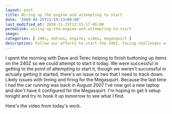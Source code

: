 ```yaml
---
layout: post
title: Wiring up the engine and attempting to start
date: '2009-04-25T21:59:13+00:00'
last_modified_at: 2024-11-15T12:15:17-06:00
permalink: wiring-up-the-engine-and-attempting-to-start
image: 
categories: [ 240z, datsun, engine, video, megasquirt ]
description: Follow our efforts to start the 240Z, facing challenges with timing and firing. Learn about our troubleshooting process and plans.
---
```


I spent the morning with Dave and Terec helping to finish buttoning up items on the 240Z so we could attempt to start it today. We were successful in getting to the point of attempting to start it, though we weren't successful in actually getting it started, there's an issue or two that I need to track down. Likely issues with timing and firing for the Megasquirt. Because the last time I had the car running was back in August 2007 I've now got a new laptop and don't have it configured for the Megasquirt. I'm hoping to get it setup tonight and try to hook it up tomorrow to see what I find.</span></p>


Here's the video from today's work.



